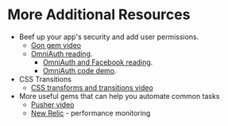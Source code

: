 # More Additional Resources

- Beef up your app's security and add user permissions.
  - [Gon gem video][gon]
  - [OmniAuth reading][omniauth].
    - [OmniAuth and Facebook reading][omniauth-and-facebook].
    - [OmniAuth code demo][omniauth-demo].
- CSS Transitions
  - [CSS transforms and transitions video][css-transitions]
- More useful gems that can help you automate common tasks
  - [Pusher video][pusher]
  - [New Relic][new-relic] - performance monitoring

[gon]: https://vimeo.com/168132088
[omniauth]: omniauth
[omniauth-and-facebook]: omniauth-and-facebook
[omniauth-demo]:
  https://assets.aaonline.io/fullstack/full-stack-project/additional_resources/OmniAuthDevise.zip
[css-transitions]: https://vimeo.com/164928587
[pusher]: https://vimeo.com/164515140
[new-relic]: https://github.com/newrelic/rpm
